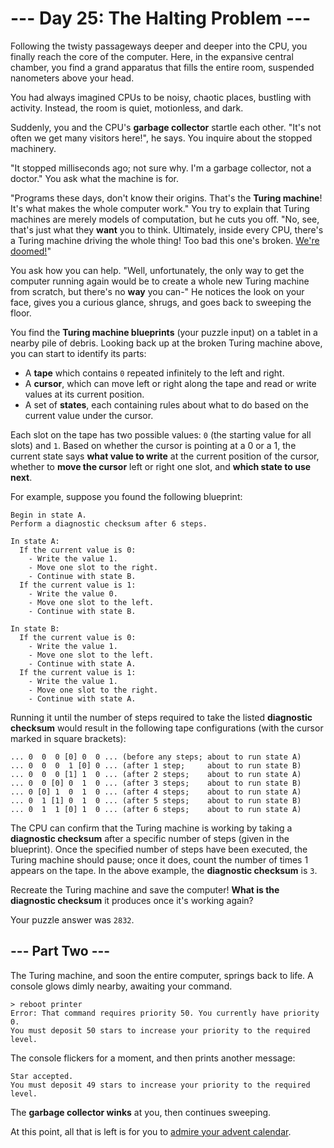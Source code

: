 # --- Day 25: The Halting Problem ---

Following the twisty passageways deeper and deeper into the CPU, you finally reach the core of the computer. Here, in the expansive central chamber, you find a grand apparatus that fills the entire room, suspended nanometers above your head.

You had always imagined CPUs to be noisy, chaotic places, bustling with activity. Instead, the room is quiet, motionless, and dark.

Suddenly, you and the CPU's **garbage collector** startle each other. "It's not often we get many visitors here!", he says. You inquire about the stopped machinery.

"It stopped milliseconds ago; not sure why. I'm a garbage collector, not a doctor." You ask what the machine is for.

"Programs these days, don't know their origins. That's the **Turing machine**! It's what makes the whole computer work." You try to explain that Turing machines are merely models of computation, but he cuts you off. "No, see, that's just what they **want** you to think. Ultimately, inside every CPU, there's a Turing machine driving the whole thing! Too bad this one's broken. [We're doomed!][1]"

You ask how you can help. "Well, unfortunately, the only way to get the computer running again would be to create a whole new Turing machine from scratch, but there's no **way** you can-" He notices the look on your face, gives you a curious glance, shrugs, and goes back to sweeping the floor.

You find the **Turing machine blueprints** (your puzzle input) on a tablet in a nearby pile of debris. Looking back up at the broken Turing machine above, you can start to identify its parts:

* A **tape** which contains `0` repeated infinitely to the left and right.
* A **cursor**, which can move left or right along the tape and read or write values at its current position.
* A set of **states**, each containing rules about what to do based on the current value under the cursor.

Each slot on the tape has two possible values: `0` (the starting value for all slots) and `1`. Based on whether the cursor is pointing at a 0 or a 1, the current state says **what value to write** at the current position of the cursor, whether to **move the cursor** left or right one slot, and **which state to use next**.

For example, suppose you found the following blueprint:

```
Begin in state A.
Perform a diagnostic checksum after 6 steps.

In state A:
  If the current value is 0:
    - Write the value 1.
    - Move one slot to the right.
    - Continue with state B.
  If the current value is 1:
    - Write the value 0.
    - Move one slot to the left.
    - Continue with state B.

In state B:
  If the current value is 0:
    - Write the value 1.
    - Move one slot to the left.
    - Continue with state A.
  If the current value is 1:
    - Write the value 1.
    - Move one slot to the right.
    - Continue with state A.
```

Running it until the number of steps required to take the listed **diagnostic checksum** would result in the following tape configurations (with the cursor marked in square brackets):

```
... 0  0  0 [0] 0  0 ... (before any steps; about to run state A)
... 0  0  0  1 [0] 0 ... (after 1 step;     about to run state B)
... 0  0  0 [1] 1  0 ... (after 2 steps;    about to run state A)
... 0  0 [0] 0  1  0 ... (after 3 steps;    about to run state B)
... 0 [0] 1  0  1  0 ... (after 4 steps;    about to run state A)
... 0  1 [1] 0  1  0 ... (after 5 steps;    about to run state B)
... 0  1  1 [0] 1  0 ... (after 6 steps;    about to run state A)
```

The CPU can confirm that the Turing machine is working by taking a **diagnostic checksum** after a specific number of steps (given in the blueprint). Once the specified number of steps have been executed, the Turing machine should pause; once it does, count the number of times 1 appears on the tape. In the above example, the **diagnostic checksum** is `3`.

Recreate the Turing machine and save the computer! **What is the diagnostic checksum** it produces once it's working again?

Your puzzle answer was `2832`.

## --- Part Two ---

The Turing machine, and soon the entire computer, springs back to life. A console glows dimly nearby, awaiting your command.

```
> reboot printer
Error: That command requires priority 50. You currently have priority 0.
You must deposit 50 stars to increase your priority to the required level.
```

The console flickers for a moment, and then prints another message:

```
Star accepted.
You must deposit 49 stars to increase your priority to the required level.
```

The **garbage collector winks** at you, then continues sweeping.

At this point, all that is left is for you to [admire your advent calendar][2].

[1]: https://www.youtube.com/watch?v=cTwZZz0HV8I
[2]: http://adventofcode.com/2017